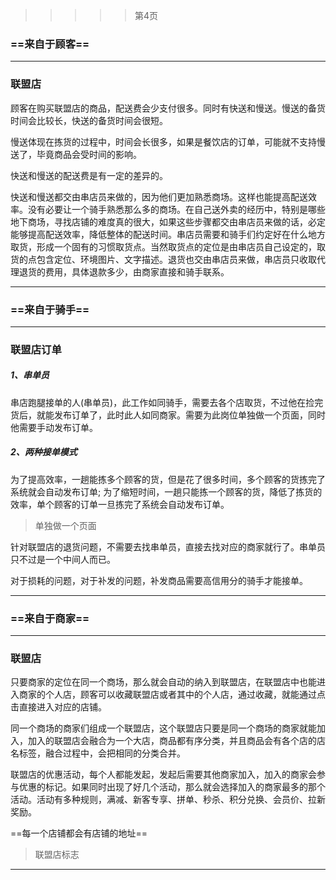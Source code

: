 > > > > >    第4页

### ==来自于顾客==

----

### 联盟店

顾客在购买联盟店的商品，配送费会少支付很多。同时有快送和慢送。慢送的备货时间会比较长，快送的备货时间会很短。

慢送体现在拣货的过程中，时间会长很多，如果是餐饮店的订单，可能就不支持慢送了，毕竟商品会受时间的影响。

快送和慢送的配送费是有一定的差异的。

快送和慢送都交由串店员来做的，因为他们更加熟悉商场。这样也能提高配送效率。没有必要让一个骑手熟悉那么多的商场。在自己送外卖的经历中，特别是哪些地下商场，寻找店铺的难度真的很大，如果这些步骤都交由串店员来做的话，必定能够提高配送效率，降低整体的配送时间。串店员需要和骑手们约定好在什么地方取货，形成一个固有的习惯取货点。当然取货点的定位是由串店员自己设定的，取货的点包含定位、环境图片、文字描述。退货也交由串店员来做，串店员只收取代理退货的费用，具体退款多少，由商家直接和骑手联系。

----









### ==来自于骑手==

----



### 联盟店订单

##### 1、串单员

串店跑腿接单的人(串单员)，此工作如同骑手，需要去各个店取货，不过他在捡完货后，就能发布订单了，此时此人如同商家。需要为此岗位单独做一个页面，同时他需要手动发布订单。

##### 2、两种接单模式

为了提高效率，一趟能拣多个顾客的货，但是花了很多时间，多个顾客的货拣完了系统就会自动发布订单; 为了缩短时间，一趟只能拣一个顾客的货，降低了拣货的效率，单个顾客的订单一旦拣完了系统会自动发布订单。

> 单独做一个页面

针对联盟店的退货问题，不需要去找串单员，直接去找对应的商家就行了。串单员只不过是一个中间人而已。

对于损耗的问题，对于补发的问题，补发商品需要高信用分的骑手才能接单。





----









### ==来自于商家==

----



### 联盟店

只要商家的定位在同一个商场，那么就会自动的纳入到联盟店，在联盟店中也能进入商家的个人店，顾客可以收藏联盟店或者其中的个人店，通过收藏，就能通过点击直接进入对应的店铺。

同一个商场的商家们组成一个联盟店，这个联盟店只要是同一个商场的商家就能加入，加入的联盟店会融合为一个大店，商品都有序分类，并且商品会有各个店的店名标签，融合过程中，会把相同的分类合并。

联盟店的优惠活动，每个人都能发起，发起后需要其他商家加入，加入的商家会参与优惠的标记。如果同时出现了好几个活动，那么就会选择加入的商家最多的那个活动。活动有多种规则，满减、新客专享、拼单、秒杀、积分兑换、会员价、拉新奖励。

==每一个店铺都会有店铺的地址==

> 联盟店标志



----




